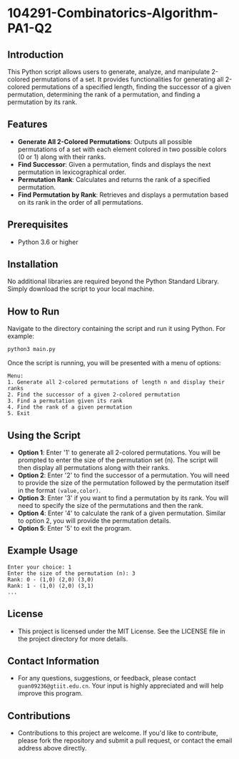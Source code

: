 # 104291-Combinatorics-Algorithm-PA1-Q2

## Introduction

This Python script allows users to generate, analyze, and manipulate 2-colored permutations of a set. It provides functionalities for generating all 2-colored permutations of a specified length, finding the successor of a given permutation, determining the rank of a permutation, and finding a permutation by its rank.

## Features

- **Generate All 2-Colored Permutations**: Outputs all possible permutations of a set with each element colored in two possible colors (0 or 1) along with their ranks.
- **Find Successor**: Given a permutation, finds and displays the next permutation in lexicographical order.
- **Permutation Rank**: Calculates and returns the rank of a specified permutation.
- **Find Permutation by Rank**: Retrieves and displays a permutation based on its rank in the order of all permutations.

## Prerequisites

- Python 3.6 or higher

## Installation

No additional libraries are required beyond the Python Standard Library. Simply download the script to your local machine.

## How to Run

Navigate to the directory containing the script and run it using Python. For example:

```bash
python3 main.py
```

Once the script is running, you will be presented with a menu of options:

```
Menu:
1. Generate all 2-colored permutations of length n and display their ranks
2. Find the successor of a given 2-colored permutation
3. Find a permutation given its rank
4. Find the rank of a given permutation
5. Exit
```

## Using the Script

- **Option 1**: Enter '1' to generate all 2-colored permutations. You will be prompted to enter the size of the permutation set (n). The script will then display all permutations along with their ranks.
- **Option 2**: Enter '2' to find the successor of a permutation. You will need to provide the size of the permutation followed by the permutation itself in the format `(value,color)`.
- **Option 3**: Enter '3' if you want to find a permutation by its rank. You will need to specify the size of the permutations and then the rank.
- **Option 4**: Enter '4' to calculate the rank of a given permutation. Similar to option 2, you will provide the permutation details.
- **Option 5**: Enter '5' to exit the program.

## Example Usage

```
Enter your choice: 1
Enter the size of the permutation (n): 3
Rank: 0 - (1,0) (2,0) (3,0)
Rank: 1 - (1,0) (2,0) (3,1)
...
```

## License

- This project is licensed under the MIT License. See the LICENSE file in the project directory for more details.

## Contact Information

- For any questions, suggestions, or feedback, please contact `guan09236@gtiit.edu.cn`. Your input is highly appreciated and will help improve this program.

## Contributions

- Contributions to this project are welcome. If you'd like to contribute, please fork the repository and submit a pull request, or contact the email address above directly.